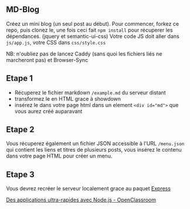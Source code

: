 MD-Blog
---

Créez un mini blog (un seul post au début). 
Pour commencer, forkez ce repo, puis clonez le, une fois ceci fait  `npm install` pour récuperer les dépendances. (jquery et semantic-ui-css)
Votre code JS doit aller dans `js/app.js`, votre CSS dans `css/style.css`

NB: n'oubliez pas de lancez Caddy (sans quoi les fichiers liés ne marcheront pas) et Browser-Sync

## Etape 1
- Récuperez le fichier markdown `/example.md` du serveur distant  
- transformez le en HTML grace à showdown
- insérez le dans votre page html dans un element `<div id="md">` que vous aurez créé auparavant

## Etape 2
Vous récuperez également un fichier JSON accessible à l'URL `/menu.json` qui contient les liens et titres de plusieurs posts, vous insérez le contenu dans votre page HTML pour créer un menu.

## Etape 3
Vous devrez recréer le serveur localement grace au paquet [Express](http://expressjs.com/fr/)

[Des applications ultra-rapides avec Node.js - OpenClassroom](https://openclassrooms.com/courses/des-applications-ultra-rapides-avec-node-js/le-framework-express-js)
